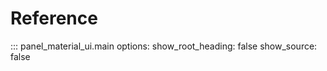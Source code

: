 # Reference

::: panel_material_ui.main
    options:
      show_root_heading: false
      show_source: false
